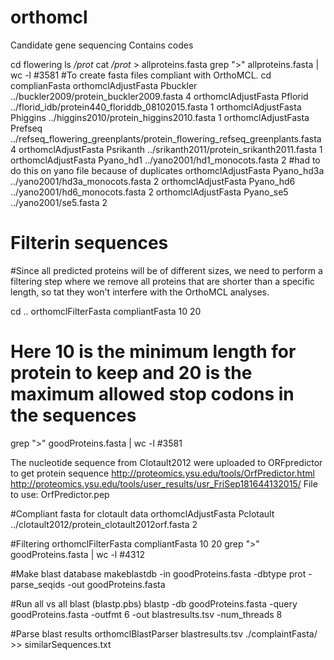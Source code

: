# orthomcl
Candidate gene sequencing
Contains codes

cd flowering
ls */prot*
cat */prot* > allproteins.fasta
grep ">" allproteins.fasta  | wc -l
  #3581
#To create fasta files compliant with OrthoMCL.
cd complianFasta
orthomclAdjustFasta Pbuckler ../buckler2009/protein_buckler2009.fasta 4
orthomclAdjustFasta Pflorid ../florid_idb/protein440_floriddb_08102015.fasta 1
orthomclAdjustFasta Phiggins ../higgins2010/protein_higgins2010.fasta 1
orthomclAdjustFasta Prefseq ../refseq_flowering_greenplants/protein_flowering_refseq_greenplants.fasta 4
orthomclAdjustFasta Psrikanth ../srikanth2011/protein_srikanth2011.fasta 1
orthomclAdjustFasta Pyano_hd1 ../yano2001/hd1_monocots.fasta 2 #had to do this on yano file because of duplicates
orthomclAdjustFasta Pyano_hd3a ../yano2001/hd3a_monocots.fasta 2
orthomclAdjustFasta Pyano_hd6 ../yano2001/hd6_monocots.fasta 2
orthomclAdjustFasta Pyano_se5 ../yano2001/se5.fasta 2

# Filterin sequences
#Since all predicted proteins will be of different sizes, we need to perform a filtering step where we remove all proteins that are shorter than a specific length, so tat they won't interfere with the OrthoMCL analyses.

cd ..
orthomclFilterFasta compliantFasta 10 20
# Here 10 is the minimum length for protein to keep and 20 is the maximum allowed stop codons in the sequences
grep ">" goodProteins.fasta | wc -l
  #3581

The nucleotide sequence from Clotault2012 were uploaded to ORFpredictor to get protein sequence
http://proteomics.ysu.edu/tools/OrfPredictor.html
http://proteomics.ysu.edu/tools/user_results/usr_FriSep181644132015/
File to use: OrfPredictor.pep

#Compliant fasta for clotault data
orthomclAdjustFasta Pclotault ../clotault2012/protein_clotault2012orf.fasta 2

#Filtering
orthomclFilterFasta compliantFasta 10 20
grep ">" goodProteins.fasta | wc -l
  #4312

#Make blast database
 makeblastdb -in goodProteins.fasta -dbtype prot -parse_seqids -out goodProteins.fasta

#Run all vs all blast (blastp.pbs)
blastp -db goodProteins.fasta -query goodProteins.fasta -outfmt 6 -out blastresults.tsv -num_threads 8

#Parse blast results
orthomclBlastParser blastresults.tsv ./complaintFasta/ >> similarSequences.txt
